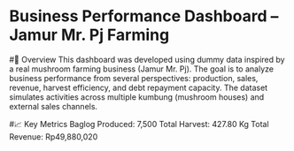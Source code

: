 # Business Performance Dashboard – Jamur Mr. Pj Farming

#🔎 Overview
This dashboard was developed using dummy data inspired by a real mushroom farming business (Jamur Mr. Pj). The goal is to analyze business performance from several perspectives: production, sales, revenue, harvest efficiency, and debt repayment capacity. The dataset simulates activities across multiple kumbung (mushroom houses) and external sales channels.

#📈 Key Metrics
Baglog Produced: 7,500
Total Harvest: 427.80 Kg
Total Revenue: Rp49,880,020
